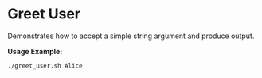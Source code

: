 # Greet User

Demonstrates how to accept a simple string argument and produce output.

**Usage Example:**

```bash
./greet_user.sh Alice
```